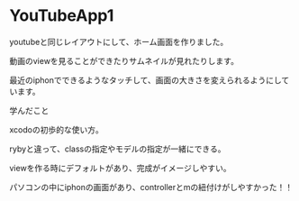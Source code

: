 # YouTubeApp1

youtubeと同じレイアウトにして、ホーム画面を作りました。

動画のviewを見ることができたりサムネイルが見れたりします。

最近のiphonでできるようなタッチして、画面の大きさを変えられるようにしています。

学んだこと

xcodoの初歩的な使い方。

rybyと違って、classの指定やモデルの指定が一緒にできる。

viewを作る時にデフォルトがあり、完成がイメージしやすい。

パソコンの中にiphonの画面があり、controllerとmの紐付けがしやすかった！！
